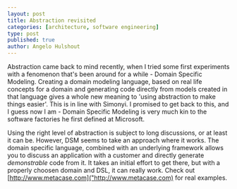 ```yaml
---
layout: post
title: Abstraction revisited
categories: [architecture, software engineering]
type: post
published: true
author: Angelo Hulshout
---
```


Abstraction came back to mind recently, when I tried some first experiments
with a fenomenon that's been around for a while - Domain Specific Modeling.
Creating a domain modeling language, based on real life concepts for a domain
and generating code directly from models created in that language gives a
whole new meaning to 'using abstraction to make things easier'. This is in
line with Simonyi. I promised to get back to this, and I guess now I am -
Domain Specific Modeling is very much kin to the software factories he first
defined at Microsoft.

Using the right level of abstraction is subject to long discussions, or at
least it can be. However, DSM seems to take an approach where it works. The
domain specific language, combined with an underlying framework allows you to
discuss an application with a customer and directly generate _demonstrable_
code from it. It takes an initial effort to get there, but with a properly
choosen domain and  DSL, it can really work. Check out
[http://www.metacase.com]("http://www.metacase.com) for real examples.

